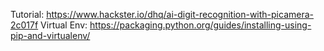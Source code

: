 Tutorial: https://www.hackster.io/dhq/ai-digit-recognition-with-picamera-2c017f 
Virtual Env: https://packaging.python.org/guides/installing-using-pip-and-virtualenv/

